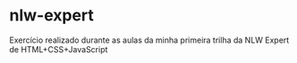 # nlw-expert
 Exercício realizado durante as aulas da minha primeira trilha da NLW Expert de HTML+CSS+JavaScript
